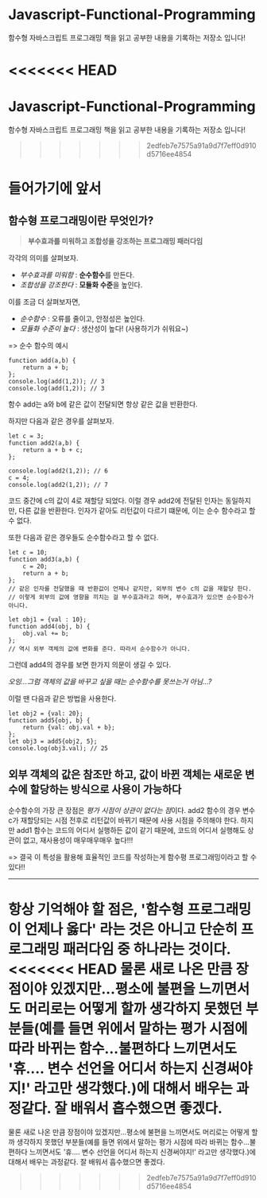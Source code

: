 # Javascript-Functional-Programming
함수형 자바스크립트 프로그래밍 책을 읽고 공부한 내용을 기록하는 저장소 입니다!

<<<<<<< HEAD
=======
# Javascript-Functional-Programming
함수형 자바스크립트 프로그래밍 책을 읽고 공부한 내용을 기록하는 저장소 입니다!

>>>>>>> 2edfeb7e7575a91a9d7f7eff0d910d5716ee4854
# 들어가기에 앞서
## 함수형 프로그래밍이란 무엇인가?
> **부수효과를 미워하고 조합성을 강조하는 프로그래밍 패러다임**

각각의 의미를 살펴보자.
* *부수효과를 미워함* : **순수함수**를 만든다.
* *조합성을 강조한다* : **모듈화 수준**을 높인다.

이를 조금 더 살펴보자면,
* *순수함수* : 오류를 줄이고, 안정성은 높인다.
* *모듈화 수준이 높다* : 생산성이 높다! (사용하기가 쉬워요~)

=> 순수 함수의 예시
```
function add(a,b) {
	return a + b;
};
console.log(add(1,2)); // 3
console.log(add(1,2)); // 3
```
함수 add는 a와 b에 같은 값이 전달되면 항상 같은 값을 반환한다.

하지만 다음과 같은 경우를 살펴보자.
```
let c = 3;
function add2(a,b) {
	return a + b + c;
};

console.log(add2(1,2)); // 6
c = 4;
console.log(add2(1,2)); // 7
```
코드 중간에 c의 값이 4로 재할당 되었다. 이럴 경우 add2에 전달된 인자는 동일하지만, 다른 값을 반환한다.
인자가 같아도 리턴값이 다르기 떄문에, 이는 순수 함수라고 할 수 없다.

또한 다음과 같은 경우들도 순수함수라고 할 수 없다.
```
let c = 10;
function add3(a,b) {
	c = 20;
	return a + b;
};
// 같은 인자를 전달했을 때 반환값이 언제나 같지만, 외부의 변수 c의 값을 재할당 한다.
// 이렇게 외부의 값에 영향을 끼치는 걸 부수효과라고 하며, 부수효과가 있으면 순수함수가 아니다. 

let obj1 = {val : 10};
function add4(obj, b) {
	obj.val += b;
};
// 역시 외부 객체의 값에 변화를 준다. 따라서 순수함수가 아니다.
```

그런데 add4의 경우를 보면 한가지 의문이 생길 수 있다.

*오잉...그럼 객체의 값을 바꾸고 싶을 때는 순수함수를 못쓰는거 아님...?*

이럴 땐 다음과 같은 방법을 사용한다.
```
let obj2 = {val: 20};
function add5{obj, b} {
	return {val: obj.val + b};
};
let obj3 = add5{obj2, 5};
console.log(obj3.val); // 25
```
외부 객체의 값은 참조만 하고, 값이 바뀐 객체는 새로운 변수에 할당하는 방식으로 사용이 가능하다
---
순수함수의 가장 큰 장점은 *평가 시점이 상관이 없다는 점*이다.
add2 함수의 경우 변수 c가 재할당되는 시점 전후로 리턴값이 바뀌기 때문에 사용 시점을 주의해야 한다.
하지만 add1 함수는 코드의 어디서 실행하든 값이 같기 때문에, 코드의 어디서 실행해도 상관이 없고, 재사용성이 매우매우매우 높다!!!

=> 결국 이 특성을 활용해 효율적인 코드를 작성하는게 함수평 프로그래밍이라고 할 수 있다!!
___

**항상 기억해야 할 점은, '함수형 프로그래밍이 언제나 옳다' 라는 것은 아니고 단순히 프로그래밍 패러다임 중 하나라는 것**이다.
<<<<<<< HEAD
물론 새로 나온 만큼 장점이야 있겠지만...평소에 불편을 느끼면서도 머리로는 어떻게 할까 생각하지 못했던 부분들(예를 들면 위에서 말하는 평가 시점에 따라 바뀌는 함수...불편하다 느끼면서도 '휴.... 변수 선언을 어디서 하는지 신경써야지!' 라고만 생각했다.)에 대해서 배우는 과정같다. 잘 배워서 흡수했으면 좋겠다.
=======
물론 새로 나온 만큼 장점이야 있겠지만...평소에 불편을 느끼면서도 머리로는 어떻게 할까 생각하지 못했던 부분들(예를 들면 위에서 말하는 평가 시점에 따라 바뀌는 함수...불편하다 느끼면서도 '휴.... 변수 선언을 어디서 하는지 신경써야지!' 라고만 생각했다.)에 대해서 배우는 과정같다. 잘 배워서 흡수했으면 좋겠다.
>>>>>>> 2edfeb7e7575a91a9d7f7eff0d910d5716ee4854
